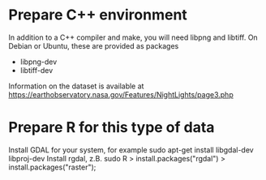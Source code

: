 # Prepare C++ environment

In addition to a C++ compiler and make, you will need libpng and libtiff.
On Debian or Ubuntu, these are provided as packages

- libpng-dev
- libtiff-dev

Information on the dataset is available at
<https://earthobservatory.nasa.gov/Features/NightLights/page3.php>



# Prepare R for this type of data

Install GDAL for your system, for example
	sudo apt-get install libgdal-dev libproj-dev
Install rgdal, z.B.
	sudo R
	> install.packages("rgdal")
	> install.packages("raster");


